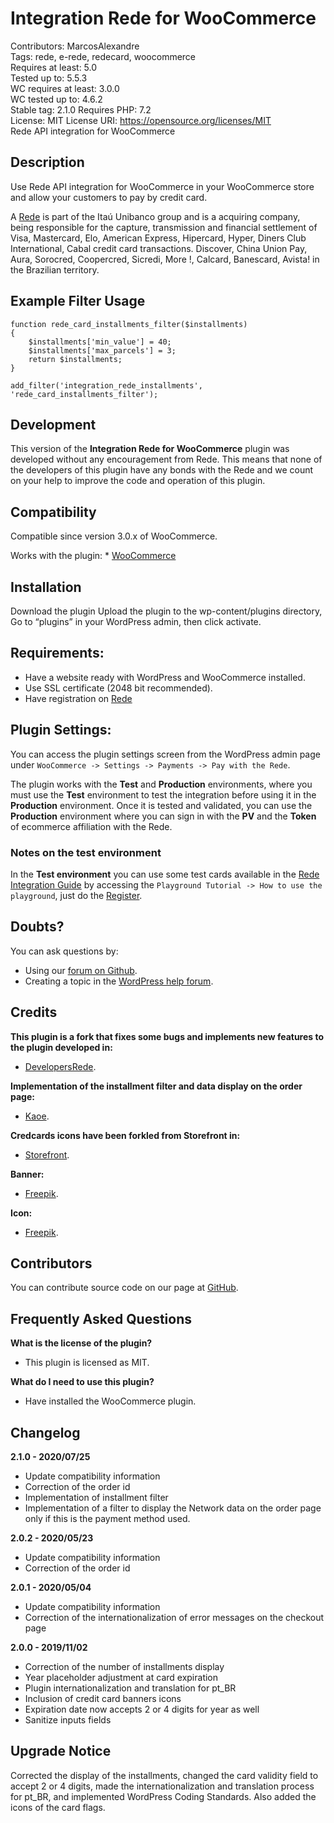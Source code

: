 # Integration Rede for WooCommerce

Contributors: MarcosAlexandre  
Tags: rede, e-rede, redecard, woocommerce  
Requires at least: 5.0  
Tested up to: 5.5.3  
WC requires at least: 3.0.0  
WC tested up to: 4.6.2  
Stable tag: 2.1.0
Requires PHP: 7.2  
License: MIT License URI: https://opensource.org/licenses/MIT  
Rede API integration for WooCommerce  

## Description

Use Rede API integration for WooCommerce in your WooCommerce store and allow your customers to pay by credit card.

A [Rede](https://www.userede.com.br/) is part of the Itaú Unibanco group and is a acquiring company, being responsible for the capture, transmission and financial settlement of Visa, Mastercard, Elo, American Express, Hipercard, Hyper, Diners Club International, Cabal credit card transactions. Discover, China Union Pay, Aura, Sorocred, Coopercred, Sicredi, More !, Calcard, Banescard, Avista! in the Brazilian territory.

## Example Filter Usage

```
function rede_card_installments_filter($installments)
{
    $installments['min_value'] = 40;
    $installments['max_parcels'] = 3;
    return $installments;
}

add_filter('integration_rede_installments', 'rede_card_installments_filter');

```

## Development

This version of the **Integration Rede for WooCommerce** plugin was developed without any encouragement from Rede. This means that none of the developers of this plugin have any bonds with the Rede and we count on your help to improve the code and operation of this plugin.

## Compatibility

Compatible since version 3.0.x of WooCommerce.

Works with the plugin: \* [WooCommerce](https://wordpress.org/plugins/woocommerce/)

## Installation

Download the plugin Upload the plugin to the wp-content/plugins directory, Go to “plugins” in your WordPress admin, then click activate.

## Requirements:

-   Have a website ready with WordPress and WooCommerce installed.
-   Use SSL certificate (2048 bit recommended).
-   Have registration on [Rede](https://www.userede.com.br/new/e-rede#telefone)

## Plugin Settings:

You can access the plugin settings screen from the WordPress admin page under `WooCommerce -> Settings -> Payments -> Pay with the Rede`.

The plugin works with the **Test** and **Production** environments, where you must use the **Test** environment to test the integration before using it in the **Production** environment. Once it is tested and validated, you can use the **Production** environment where you can sign in with the **PV** and the **Token** of ecommerce affiliation with the Rede.

### Notes on the test environment

In the **Test environment** you can use some test cards available in the [Rede Integration Guide](https://www.userede.com.br/desenvolvedores/pt/produto/e-Rede#tutorial) by accessing the `Playground Tutorial -> How to use the playground`, just do the [Register](https://www.userede.com.br/desenvolvedores/pt/cadastro).

## Doubts?

You can ask questions by:

-   Using our [forum on Github](https://github.com/marcos-alexandre82/integration-rede-for-woocommerce/issues).
-   Creating a topic in the [WordPress help forum](https://wordpress.org/support/plugin/integration-rede-for-woocommerce).

## Credits

**This plugin is a fork that fixes some bugs and implements new features to the plugin developed in:**

-   [DevelopersRede](https://github.com/DevelopersRede/woocommerce).

**Implementation of the installment filter and data display on the order page:**

-   [Kaoe](https://github.com/kaoecoito).

**Credcards icons have been forkled from Storefront in:**

-   [Storefront](https://github.com/woocommerce/storefront/tree/master/assets/images/credit-cards).

**Banner:**

-   [Freepik](https://br.freepik.com/vetores-gratis/conjunto-de-banner-de-pagamento_4378405.htm#page=3&query=cartao+de+credito+banner&position=33).

**Icon:**

-   [Freepik](https://br.freepik.com/vetores-gratis/icones-economia_794700.htm#page=1&query=cartao%20de%20credito&position=20).

## Contributors

You can contribute source code on our page at [GitHub](https://github.com/marcos-alexandre82/integration-rede-for-woocommerce/issues).

## Frequently Asked Questions

**What is the license of the plugin?**

-   This plugin is licensed as MIT.

**What do I need to use this plugin?**

-   Have installed the WooCommerce plugin.

## Changelog

**2.1.0 - 2020/07/25**

-   Update compatibility information
-   Correction of the order id
-   Implementation of installment filter
-   Implementation of a filter to display the Network data on the order page only if this is the payment method used.

**2.0.2 - 2020/05/23**

-   Update compatibility information
-   Correction of the order id

**2.0.1 - 2020/05/04**

-   Update compatibility information
-   Correction of the internationalization of error messages on the checkout page

**2.0.0 - 2019/11/02**

-   Correction of the number of installments display
-   Year placeholder adjustment at card expiration
-   Plugin internationalization and translation for pt\_BR
-   Inclusion of credit card banners icons
-   Expiration date now accepts 2 or 4 digits for year as well
-   Sanitize inputs fields

## Upgrade Notice

Corrected the display of the installments, changed the card validity field to accept 2 or 4 digits, made the internationalization and translation process for pt\_BR, and implemented WordPress Coding Standards. Also added the icons of the card flags.
